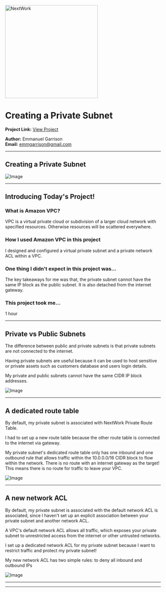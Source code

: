 <img src="https://cdn.prod.website-files.com/677c400686e724409a5a7409/6790ad949cf622dc8dcd9fe4_nextwork-logo-leather.svg" alt="NextWork" width="300" />

# Creating a Private Subnet

**Project Link:** [View Project](http://learn.nextwork.org/projects/aws-networks-private)

**Author:** Emmanuel Garrison  
**Email:** emmgarrison@gmail.com

---

## Creating a Private Subnet

![Image](http://learn.nextwork.org/stimulated_black_timid_rambutan/uploads/aws-networks-private_afe1fdbd)

---

## Introducing Today's Project!

### What is Amazon VPC?

VPC is a virtual private cloud or subdivision of a larger cloud network with specified resources. Otherwise resources will be scattered everywhere.

### How I used Amazon VPC in this project

I designed and configured  a virtual private subnet and a private network ACL within a VPC.

### One thing I didn't expect in this project was...

The key takeaways for me was that, the private subnet cannot have the same IP block as the public subnet. It is also detached from the internet gateway.

### This project took me...

1 hour

---

## Private vs Public Subnets

The difference between public and private subnets is that private subnets are not connected to the internet.

Having private subnets are useful because it can be used to host sensitive or private assets such as customers  database and users login details.

My private and public subnets cannot have the same CIDR IP block addresses.

![Image](http://learn.nextwork.org/stimulated_black_timid_rambutan/uploads/aws-networks-private_afe1fdbd)

---

## A dedicated route table

By default, my private subnet is associated with NextWork Private Route Table.

I had to set up a new route table because the other route table is connected to the internet via gateway.

My private subnet's dedicated route table only has one inbound and one outbound rule that allows traffic within the 10.0.0.0/16 CIDR block to flow within the network.
There is no route with an internet gateway as the target! This means there is no route for traffic to leave your VPC.

![Image](http://learn.nextwork.org/stimulated_black_timid_rambutan/uploads/aws-networks-private_b4b904b5)

---

## A new network ACL

By default, my private subnet is associated with the default network ACL is associated, since I haven't set up an explicit association between your private subnet and another network ACL.

A VPC's default network ACL allows all traffic, which exposes your private subnet to unrestricted access from the internet or other untrusted networks.

I set up a dedicated network ACL for my private subnet because I want to restrict traffic and protect my private subnet!

My new network ACL has two simple rules: to deny all inbound and outbound IPs

![Image](http://learn.nextwork.org/stimulated_black_timid_rambutan/uploads/aws-networks-private_1ed2cb07)

---

---
